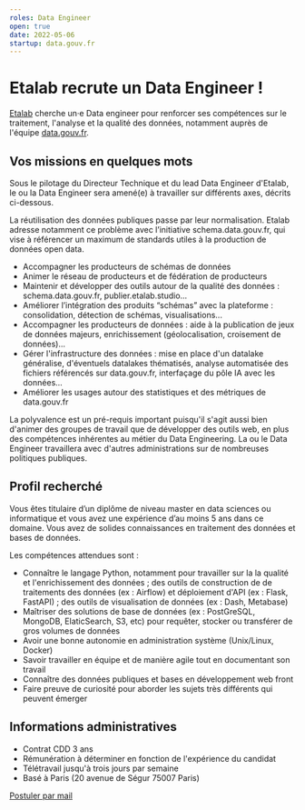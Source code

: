 ```yaml
---
roles: Data Engineer
open: true
date: 2022-05-06
startup: data.gouv.fr
---
```


# Etalab recrute un Data Engineer !

[Etalab](https://www.etalab.gouv.fr) cherche un·e Data engineer pour renforcer ses compétences sur le traitement, l'analyse et la qualité des données, notamment auprès de l'équipe [data.gouv.fr](https://www.data.gouv.fr/fr/).

## Vos missions en quelques mots

Sous le pilotage du Directeur Technique et du lead Data Engineer d'Etalab, le ou la Data Engineer sera amené(e) à travailler sur différents axes, décrits ci-dessous.

La réutilisation des données publiques passe par leur normalisation. Etalab adresse notamment ce problème avec l’initiative schema.data.gouv.fr, qui vise à référencer un maximum de standards utiles à la production de données open data.

- Accompagner les producteurs de schémas de données
- Animer le réseau de producteurs et de fédération de producteurs
- Maintenir et développer des outils autour de la qualité des données : schema.data.gouv.fr, publier.etalab.studio...
- Améliorer l’intégration des produits “schémas” avec la plateforme : consolidation, détection de schémas, visualisations...
- Accompagner les producteurs de données : aide à la publication de jeux de données majeurs, enrichissement (géolocalisation, croisement de données)...
- Gérer l'infrastructure des données : mise en place d'un datalake généralise, d'éventuels datalakes thématisés, analyse automatisée des fichiers référencés sur data.gouv.fr, interfaçage du pôle IA avec les données...
- Améliorer les usages autour des statistiques et des métriques de data.gouv.fr

La polyvalence est un pré-requis important puisqu'il s'agit aussi bien d'animer des groupes de travail que de développer des outils web, en plus des compétences inhérentes au métier du Data Engineering.
La ou le Data Engineer travaillera avec d'autres administrations sur de nombreuses politiques publiques.

## Profil recherché

Vous êtes titulaire d’un diplôme de niveau master en data sciences ou informatique et vous avez une expérience d’au moins 5 ans dans ce domaine. Vous avez de solides connaissances en traitement des données et bases de données. 

Les compétences attendues sont :

- Connaître le langage Python, notamment pour travailler sur la la qualité et l'enrichissement des données ; des outils de construction de de traitements des données (ex : Airflow) et déploiement d'API (ex : Flask, FastAPI) ; des outils de visualisation de données (ex : Dash, Metabase)
- Maîtriser des solutions de base de données (ex : PostGreSQL, MongoDB, ElaticSearch, S3, etc) pour requêter, stocker ou transférer de gros volumes de données
- Avoir une bonne autonomie en administration système (Unix/Linux, Docker)
- Savoir travailler en équipe et de manière agile tout en documentant son travail
- Connaître des données publiques et bases en développement web front
- Faire preuve de curiosité pour aborder les sujets très différents qui peuvent émerger

## Informations administratives 

- Contrat CDD 3 ans
- Rémunération à déterminer en fonction de l'expérience du candidat
- Télétravail jusqu'à trois jours par semaine
- Basé à Paris (20 avenue de Ségur 75007 Paris)

[Postuler par mail](mailto:candidatures-dinum@pm.gouv.fr)
